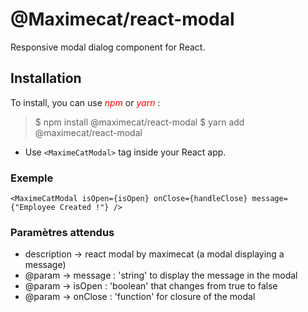 # @Maximecat/react-modal

Responsive modal dialog component for React.

## Installation

To install, you can use <span style="color:red">*npm*</span> or <span style="color:red">*yarn*</span> :

> $ npm install @maximecat/react-modal
> $ yarn add @maximecat/react-modal

* Use ```<MaximeCatModal>``` tag inside your React app.

### Exemple

```
<MaximeCatModal isOpen={isOpen} onClose={handleClose} message={"Employee Created !"} />
```

### Paramètres attendus
 * description -> react modal by maximecat (a modal displaying a message)
 * @param -> message : 'string' to display the message in the modal
 * @param -> isOpen : 'boolean' that changes from true to false
 * @param -> onClose : 'function' for closure of the modal